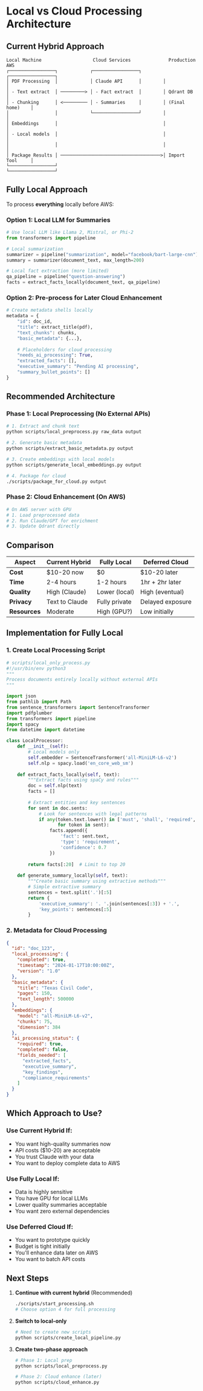 # Local vs Cloud Processing Architecture

## Current Hybrid Approach

```
Local Machine                   Cloud Services              Production AWS
┌─────────────────┐            ┌─────────────────┐        ┌─────────────────┐
│ PDF Processing  │            │ Claude API      │        │                 │
│ - Text extract  │ ─────────> │ - Fact extract  │        │ Qdrant DB       │
│ - Chunking      │ <───────── │ - Summaries     │        │ (Final home)    │
│                 │            └─────────────────┘        │                 │
│ Embeddings      │                                       │                 │
│ - Local models  │                                       │                 │
│                 │                                       │                 │
│ Package Results │ ─────────────────────────────────────>│ Import Tool     │
└─────────────────┘                                       └─────────────────┘
```

## Fully Local Approach

To process **everything** locally before AWS:

### Option 1: Local LLM for Summaries

```python
# Use local LLM like Llama 2, Mistral, or Phi-2
from transformers import pipeline

# Local summarization
summarizer = pipeline("summarization", model="facebook/bart-large-cnn")
summary = summarizer(document_text, max_length=200)

# Local fact extraction (more limited)
qa_pipeline = pipeline("question-answering")
facts = extract_facts_locally(document_text, qa_pipeline)
```

### Option 2: Pre-process for Later Cloud Enhancement

```python
# Create metadata shells locally
metadata = {
    "id": doc_id,
    "title": extract_title(pdf),
    "text_chunks": chunks,
    "basic_metadata": {...},
    
    # Placeholders for cloud processing
    "needs_ai_processing": True,
    "extracted_facts": [],
    "executive_summary": "Pending AI processing",
    "summary_bullet_points": []
}
```

## Recommended Architecture

### Phase 1: Local Preprocessing (No External APIs)
```bash
# 1. Extract and chunk text
python scripts/local_preprocess.py raw_data output

# 2. Generate basic metadata
python scripts/extract_basic_metadata.py output

# 3. Create embeddings with local models
python scripts/generate_local_embeddings.py output

# 4. Package for cloud
./scripts/package_for_cloud.py output
```

### Phase 2: Cloud Enhancement (On AWS)
```python
# On AWS server with GPU
# 1. Load preprocessed data
# 2. Run Claude/GPT for enrichment
# 3. Update Qdrant directly
```

## Comparison

| Aspect | Current Hybrid | Fully Local | Deferred Cloud |
|--------|---------------|-------------|----------------|
| **Cost** | $10-20 now | $0 | $10-20 later |
| **Time** | 2-4 hours | 1-2 hours | 1hr + 2hr later |
| **Quality** | High (Claude) | Lower (local) | High (eventual) |
| **Privacy** | Text to Claude | Fully private | Delayed exposure |
| **Resources** | Moderate | High (GPU?) | Low initially |

## Implementation for Fully Local

### 1. Create Local Processing Script

```python
# scripts/local_only_process.py
#!/usr/bin/env python3
"""
Process documents entirely locally without external APIs
"""

import json
from pathlib import Path
from sentence_transformers import SentenceTransformer
import pdfplumber
from transformers import pipeline
import spacy
from datetime import datetime

class LocalProcessor:
    def __init__(self):
        # Local models only
        self.embedder = SentenceTransformer('all-MiniLM-L6-v2')
        self.nlp = spacy.load('en_core_web_sm')
        
    def extract_facts_locally(self, text):
        """Extract facts using spaCy and rules"""
        doc = self.nlp(text)
        facts = []
        
        # Extract entities and key sentences
        for sent in doc.sents:
            # Look for sentences with legal patterns
            if any(token.text.lower() in ['must', 'shall', 'required', 'prohibited'] 
                   for token in sent):
                facts.append({
                    'fact': sent.text,
                    'type': 'requirement',
                    'confidence': 0.7
                })
                
        return facts[:20]  # Limit to top 20
        
    def generate_summary_locally(self, text):
        """Create basic summary using extractive methods"""
        # Simple extractive summary
        sentences = text.split('.')[:5]
        return {
            'executive_summary': '. '.join(sentences[:3]) + '.',
            'key_points': sentences[:5]
        }
```

### 2. Metadata for Cloud Processing

```json
{
  "id": "doc_123",
  "local_processing": {
    "completed": true,
    "timestamp": "2024-01-17T10:00:00Z",
    "version": "1.0"
  },
  "basic_metadata": {
    "title": "Texas Civil Code",
    "pages": 150,
    "text_length": 500000
  },
  "embeddings": {
    "model": "all-MiniLM-L6-v2",
    "chunks": 75,
    "dimension": 384
  },
  "ai_processing_status": {
    "required": true,
    "completed": false,
    "fields_needed": [
      "extracted_facts",
      "executive_summary",
      "key_findings",
      "compliance_requirements"
    ]
  }
}
```

## Which Approach to Use?

### Use Current Hybrid If:
- You want high-quality summaries now
- API costs ($10-20) are acceptable
- You trust Claude with your data
- You want to deploy complete data to AWS

### Use Fully Local If:
- Data is highly sensitive
- You have GPU for local LLMs
- Lower quality summaries acceptable
- You want zero external dependencies

### Use Deferred Cloud If:
- You want to prototype quickly
- Budget is tight initially
- You'll enhance data later on AWS
- You want to batch API costs

## Next Steps

1. **Continue with current hybrid** (Recommended)
   ```bash
   ./scripts/start_processing.sh
   # Choose option 4 for full processing
   ```

2. **Switch to local-only**
   ```bash
   # Need to create new scripts
   python scripts/create_local_pipeline.py
   ```

3. **Create two-phase approach**
   ```bash
   # Phase 1: Local prep
   python scripts/local_preprocess.py
   
   # Phase 2: Cloud enhance (later)
   python scripts/cloud_enhance.py
   ```